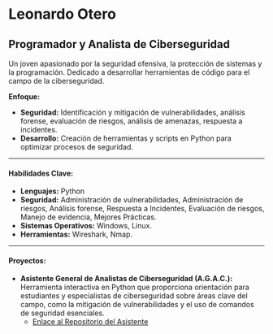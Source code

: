 # Leonardo Otero
## Programador y Analista de Ciberseguridad

Un joven apasionado por la seguridad ofensiva, la protección de sistemas y la programación. Dedicado a desarrollar herramientas de código para el campo de la ciberseguridad.

**Enfoque:**
* **Seguridad:** Identificación y mitigación de vulnerabilidades, análisis forense, evaluación de riesgos, análisis de amenazas, respuesta a incidentes.
* **Desarrollo:** Creación de herramientas y scripts en Python para optimizar procesos de seguridad.


---

#### Habilidades Clave:

* **Lenguajes:** Python
* **Seguridad:** Administración de vulnerabilidades, Administración de riesgos, Análisis forense, Respuesta a Incidentes, Evaluación de riesgos, Manejo de evidencia, Mejores Prácticas.
* **Sistemas Operativos:** Windows, Linux.
* **Herramientas:** Wireshark, Nmap.

---

#### Proyectos:

* **Asistente General de Analistas de Ciberseguridad (A.G.A.C.):** Herramienta interactiva en Python que proporciona orientación para estudiantes y especialistas de ciberseguridad sobre áreas clave del campo, como la mitigación de vulnerabilidades y el uso de comandos de seguridad esenciales.
    * [Enlace al Repositorio del Asistente](https://github.com/leonardootero037/asistente-general-analistas-ciberseguridad) 
